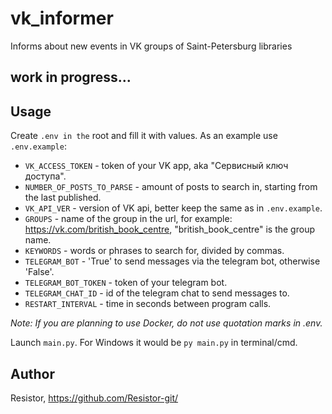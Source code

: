 # vk_informer
Informs about new events in VK groups of Saint-Petersburg libraries

## work in progress...


## Usage
Create `.env in the` root and fill it with values. As an example use `.env.example`:

* `VK_ACCESS_TOKEN` - token of your VK app, aka "Сервисный ключ доступа".
* `NUMBER_OF_POSTS_TO_PARSE` - amount of posts to search in, starting from the last published.
* `VK_API_VER` - version of VK api, better keep the same as in `.env.example`.
* `GROUPS` - name of the group in the url, for example: https://vk.com/british_book_centre, "british_book_centre" is the group name.
* `KEYWORDS` - words or phrases to search for, divided by commas.
* `TELEGRAM_BOT` - 'True' to send messages via the telegram bot, otherwise 'False'.
* `TELEGRAM_BOT_TOKEN` - token of your telegram bot.
* `TELEGRAM_CHAT_ID` - id of the telegram chat to send messages to.
* `RESTART_INTERVAL` - time in seconds between program calls.

_Note: If you are planning to use Docker, do not use quotation marks in .env._

Launch `main.py`. For Windows it would be `py main.py` in terminal/cmd.

## Author
Resistor, https://github.com/Resistor-git/